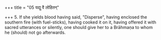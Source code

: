+++
title = "05 यद्यु वै लोहितन्"

+++
5. If she yields blood having said, "Disperse", having enclosed the southern fire (with fuel-sticks), having cooked it on it, having offered it with sacred utterances or silently, one should give her to a Brāhmaṇa to whom he (should) not go afterwards.  


[^1]: Cr. ŚB XII.4.2.1; cp. JB.I.60
